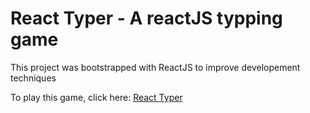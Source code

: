 # React Typer - A reactJS typping game

This project was bootstrapped with ReactJS to improve developement techniques

To play this game, click here: [React Typer](https://react-typer.vercel.app)
